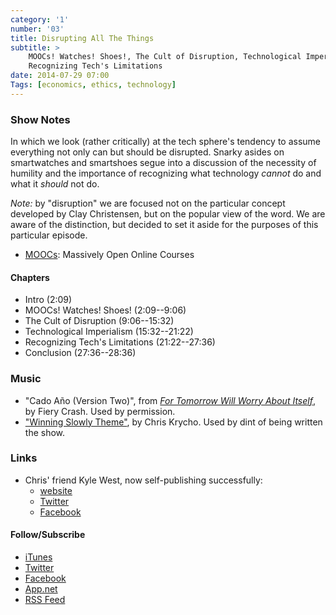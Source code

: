 ```yaml
---
category: '1'
number: '03'
title: Disrupting All The Things
subtitle: >
    MOOCs! Watches! Shoes!, The Cult of Disruption, Technological Imperialism,
    Recognizing Tech's Limitations
date: 2014-07-29 07:00
Tags: [economics, ethics, technology]
---
```


### Show Notes

In which we look (rather critically) at the tech sphere's tendency to assume
everything not only can but should be disrupted. Snarky asides on smartwatches
and smartshoes segue into a discussion of the necessity of humility and the
importance of recognizing what technology *cannot* do and what it *should* not
do.

*Note:* by "disruption" we are focused not on the particular concept developed
by Clay Christensen, but on the popular view of the word. We are aware of the
distinction, but decided to set it aside for the purposes of this particular
episode.

  - [MOOCs]\: Massively Open Online Courses

[MOOCs]: //en.wikipedia.org/wiki/Massive_open_online_course

#### Chapters

  - Intro (2:09)
  - MOOCs! Watches! Shoes! (2:09--9:06)
  - The Cult of Disruption (9:06--15:32)
  - Technological Imperialism (15:32--21:22)
  - Recognizing Tech's Limitations (21:22--27:36)
  - Conclusion (27:36--28:36)

### Music

  - "Cado Año (Version Two)", from [_For Tomorrow Will Worry About Itself_], by Fiery Crash. Used by permission.
  - ["Winning Slowly Theme"], by Chris Krycho. Used by dint of being written the show.

[_For Tomorrow Will Worry About Itself_]: //fierycrash.bandcamp.com/album/for-tomorrow-will-worry-about-itself-ep
["Winning Slowly Theme"]: //soundcloud.com/chriskrycho/winning-slowly

### Links

  - Chris' friend Kyle West, now self-publishing successfully:
      + [website](//kylewestwriter.wordpress.com/)
      + [Twitter](//twitter.com/kylewestwriter)
      + [Facebook](//www.facebook.com/kyledangerwest/about)

#### Follow/Subscribe

  - [iTunes](//itunes.apple.com/us/podcast/winning-slowly/id807603957?mt=2)
  - [Twitter](//www.twitter.com/winningslowly)
  - [Facebook](//www.facebook.com/winningslowlypodcast)
  - [App.net](//alpha.app.net/winningslowly)
  - [RSS Feed](//www.winningslowly.org/feed.xml)
